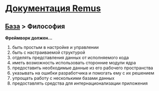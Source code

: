 [Документация Remus](https://github.com/RomensTeam/Remus/blob/documentation/documentation/index.md)
================

[База](https://github.com/RomensTeam/Remus/blob/documentation/documentation/index.md#i-%D0%91%D0%B0%D0%B7%D0%B0) > Философия
----

**Фреймворк должен...**

1. быть простым в настройке и управлении
2. быть с настраиваемой структурой
3. отделять представления данных от исполняемого кода
4. иметь возможность использовать сторонние модули ядра
5. предоставить необходимые данные из его рабочего пространства
6. указывать на ошибки разработчика и помогать ему с их решением
7. упрощать работу с несколькими базами данных 
8. предоставлять средства для интернационализации приложения